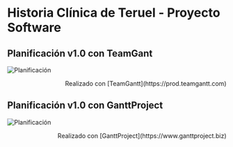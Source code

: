 # Historia Clínica de Teruel - Proyecto Software

Planificación v1.0 con TeamGant
---
![Planificación](https://github.com/800710/ProyectoSoftware21-22/blob/main/planificacionv1.0.png)
<p align="right">Realizado con [TeamGantt](https://prod.teamgantt.com)</p>
                                           
Planificación v1.0 con GanttProject
---
![Planificación](https://github.com/800710/ProyectoSoftware21-22/blob/main/planificacionv1.0.png)
<p align="right">Realizado con [GanttProject](https://www.ganttproject.biz)</p>
